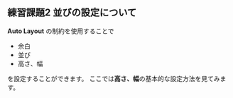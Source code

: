 ##  練習課題2 並びの設定について

**Auto Layout** の制約を使用することで

- 余白
- 並び
- 高さ、幅

を設定することができます。
ここでは**高さ、幅**の基本的な設定方法を見てみます。
